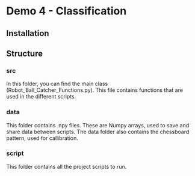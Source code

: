 # Demo 4 - Classification

## Installation

## Structure

### src
In this folder, you can find the main class (Robot_Ball_Catcher_Functions.py).
This file contains functions that are used in the different scripts.

### data
This folder contains .npy files. These are Numpy arrays, used to save and share data between scripts.
The data folder also contains the chessboard pattern, used for callibration.

### script
This folder contains all the project scripts to run.
